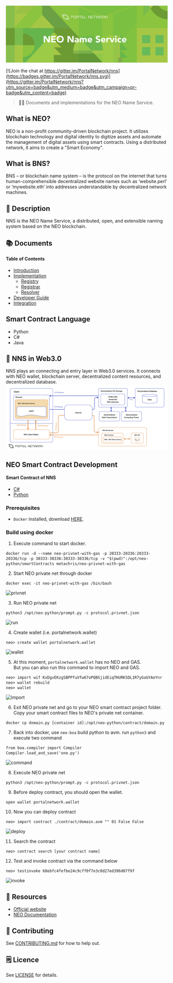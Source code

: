 ![NEO Name Service](./assets/title.jpg)

[![Join the chat at https://gitter.im/PortalNetwork/nns](https://badges.gitter.im/PortalNetwork/nns.svg)](https://gitter.im/PortalNetwork/nns?utm_source=badge&utm_medium=badge&utm_campaign=pr-badge&utm_content=badge)

> 📗🌐 Documents and implementations for the NEO Name Service.

## What is NEO?
NEO is a non-profit community-driven blockchain project. It utilizes blockchain technology and digital identity to digitize assets and automate the management of digital assets using smart contracts. Using a distributed network, it aims to create a "Smart Economy".

## What is BNS?
BNS – or blockchain name system – is the protocol on the internet that turns human-comprehensible decentralized website names such as ‘website.perl’ or ‘mywebsite.eth’ into addresses understandable by decentralized network machines.

## 📝 Description

NNS is the NEO Name Service, a distributed, open, and extensible naming system based on the NEO blockchain.

## 📚 Documents

#### Table of Contents
-  [Introduction](./docs/INTRODUCTION.md)
-  [Implementation](./docs/IMPLEMENTATION.md)
    - [Registry](./docs/REGISTRY.md)
    - [Registrar](./docs/REGISTRAR.md)
    - [Resolver](./docs/RESOLVER.md)
-  [Developer Guide](./nns/README.md)
-  [Integration](./docs/INTEGRATION.md)

## Smart Contract Language
- Python
- C#
- Java

## 📍 NNS in Web3.0
NNS plays an connecting and entry layer in Web3.0 services. It connects with NEO wallet, blockchain server, decentralized content resources, and decentralized database.
![NEO web3](./assets/NEO-web3.png)

## NEO Smart Contract Development

#### Smart Contract of NNS
- [C#](./nns/dotnet/)
- [Python](./nns/python/)

### Prerequisites
- `Docker` installed, download [HERE](https://download.docker.com/mac/stable/Docker.dmg).

### Build using docker
1. Execute command to start docker.
```
docker run -d --name neo-privnet-with-gas -p 20333-20336:20333-20336/tcp -p 30333-30336:30333-30336/tcp -v "$(pwd)":/opt/neo-python/smartContracts metachris/neo-privnet-with-gas
```

2. Start NEO private net through docker
```
docker exec -it neo-privnet-with-gas /bin/bash
```  
![privnet](https://i.imgur.com/mHDlagb.png)

3. Run NEO private net
```
python3 /opt/neo-python/prompt.py -c protocol.privnet.json
``` 
![run](https://i.imgur.com/opDfFfU.png)

4. Create wallet (i.e. portalnetwork.wallet)
```
neo> create wallet portalnetwork.wallet
```
![wallet](https://i.imgur.com/Kaherpk.png)

5. At this moment, `portalnetwork.wallet` has no NEO and GAS.   
But you can also run this command to import NEO and GAS.  
```
neo> import wif KxDgvEKzgSBPPfuVfw67oPQBSjidEiqTHURKSDL1R7yGaGYAeYnr
neo> wallet rebuild
neo> wallet
```
![import](https://i.imgur.com/HEgOsWF.png)

6. Exit NEO private net and go to your NEO smart contract project folder.   
Copy your smart contract files to NEO's private net container.
```
docker cp domain.py [container id]:/opt/neo-python/contract/domain.py
```

7. Back into docker, use `neo-boa` build python to avm. run `python3` and execute two command
```
from boa.compiler import Compiler
Compiler.load_and_save('one.py')
``` 
![command](https://i.imgur.com/q5pPrWN.png)

8. Execute NEO private net 
```
python3 /opt/neo-python/prompt.py -c protocol.privnet.json
```

9. Before deploy contract, you should open the wallet. 
```
open wallet portalnetwork.wallet
```

10. Now you can deploy contract 
```
neo> import contract ./contract/domain.avm "" 01 False False
```
![deploy](https://i.imgur.com/a0XQOJO.png)

11. Search the contract
```
neo> contract search [your contract name]
```

12. Test and invoke contract via the command below
```
neo> testinvoke 68ebfc4fefbe24c9cff0f7e3c0d27ed396d07f9f
```
![invoke](https://i.imgur.com/psWIeVe.png)

## 🔗 Resources
- [Official website](https://neo.org/)
- [NEO Documentation](http://docs.neo.org/en-us/index.html)

## 📣 Contributing
See [CONTRIBUTING.md](./CONTRIBUTING.md) for how to help out.

## 🗒 Licence
See [LICENSE](./LICENSE) for details.

